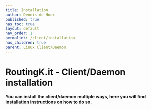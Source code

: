```yaml
---
title: Installation
author: Dennis de Houx
published: true
has_toc: true
layout: default
nav_order: 1
permalink: /client/installation
has_children: true
parent: Linux Client/Daemon
---
```


# RoutingK.it - Client/Daemon installation

**You can install the client/daemon multiple ways, here you will find installation instructions on how to do so.**
